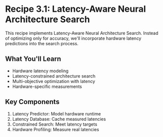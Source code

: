 # Recipe 3.1: Latency-Aware Neural Architecture Search

This recipe implements Latency-Aware Neural Architecture Search. Instead of optimizing only for accuracy, we'll incorporate hardware latency predictions into the search process.

## What You'll Learn
- Hardware latency modeling
- Latency-constrained architecture search
- Multi-objective optimization with latency
- Hardware-specific measurements

## Key Components
1. Latency Predictor: Model hardware runtime
2. Latency Database: Cache measured latencies
3. Constrained Search: Meet latency targets
4. Hardware Profiling: Measure real latencies

